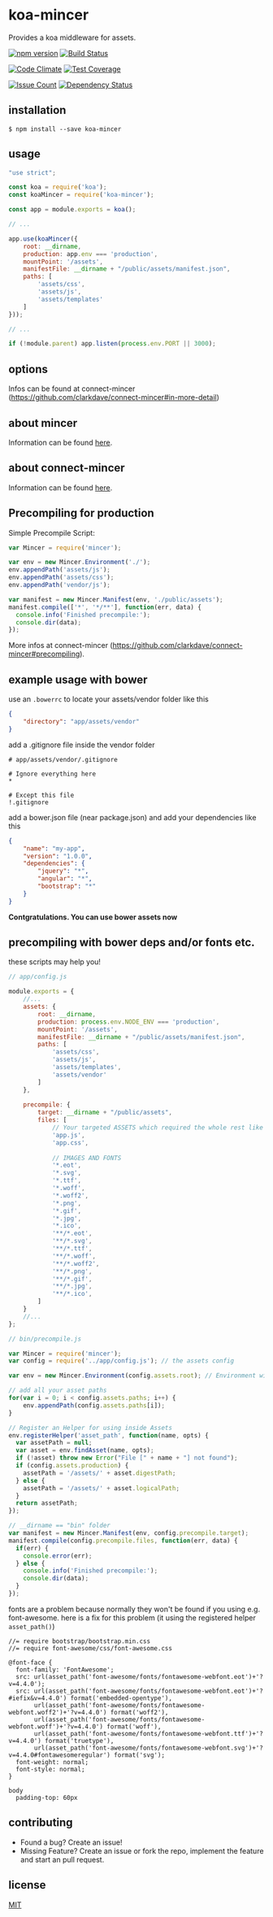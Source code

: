 # koa-mincer

Provides a koa middleware for assets.

[![npm version](https://badge.fury.io/js/koa-mincer.svg)](https://badge.fury.io/js/koa-mincer)
[![Build Status](https://travis-ci.org/naxmefy/koa-mincer.svg?branch=master)](https://travis-ci.org/naxmefy/koa-mincer)

[![Code Climate](https://codeclimate.com/github/naxmefy/koa-mincer/badges/gpa.svg)](https://codeclimate.com/github/naxmefy/koa-mincer)
[![Test Coverage](https://codeclimate.com/github/naxmefy/koa-mincer/badges/coverage.svg)](https://codeclimate.com/github/naxmefy/koa-mincer/coverage)

[![Issue Count](https://codeclimate.com/github/naxmefy/koa-mincer/badges/issue_count.svg)](https://codeclimate.com/github/naxmefy/koa-mincer)
[![Dependency Status](https://gemnasium.com/naxmefy/koa-mincer.svg)](https://gemnasium.com/naxmefy/koa-mincer)

## installation

```
$ npm install --save koa-mincer
```

## usage

```JavaScript
"use strict";

const koa = require('koa');
const koaMincer = require('koa-mincer');

const app = module.exports = koa();

// ...

app.use(koaMincer({
    root: __dirname,
    production: app.env === 'production',
    mountPoint: '/assets',
    manifestFile: __dirname + "/public/assets/manifest.json",
    paths: [
        'assets/css',
        'assets/js',
        'assets/templates'
    ]
}));

// ...

if (!module.parent) app.listen(process.env.PORT || 3000);
```

## options

Infos can be found at connect-mincer (https://github.com/clarkdave/connect-mincer#in-more-detail)

## about mincer

Information can be found [here](https://github.com/nodeca/mincer).

## about connect-mincer

Information can be found [here](https://github.com/clarkdave/connect-mincer).

## Precompiling for production

Simple Precompile Script:

```JavaScript
var Mincer = require('mincer');

var env = new Mincer.Environment('./');
env.appendPath('assets/js');
env.appendPath('assets/css');
env.appendPath('vendor/js');

var manifest = new Mincer.Manifest(env, './public/assets');
manifest.compile(['*', '*/**'], function(err, data) {
  console.info('Finished precompile:');
  console.dir(data);
});
```

More infos at connect-mincer (https://github.com/clarkdave/connect-mincer#precompiling).

## example usage with bower

use an ``` .bowerrc ``` to locate your assets/vendor folder like this

```JSON
{
    "directory": "app/assets/vendor"
}
```

add a .gitignore file inside the vendor folder

```
# app/assets/vendor/.gitignore

# Ignore everything here
*

# Except this file
!.gitignore
```

add a bower.json file (near package.json) and add your dependencies like this

```JSON
{
    "name": "my-app",
    "version": "1.0.0",
    "dependencies": {
        "jquery": "*",
        "angular": "*",
        "bootstrap": "*"
    }
}
```

**Contgratulations. You can use bower assets now**

## precompiling with bower deps and/or fonts etc.

these scripts may help you!

```JavaScript
// app/config.js

module.exports = {
    //...
    assets: {
        root: __dirname,
        production: process.env.NODE_ENV === 'production',
        mountPoint: '/assets',
        manifestFile: __dirname + "/public/assets/manifest.json",
        paths: [
            'assets/css',
            'assets/js',
            'assets/templates',
            'assets/vendor'
        ]
    },
    
    precompile: { 
        target: __dirname + "/public/assets",
        files: [
            // Your targeted ASSETS which required the whole rest like bootstrap etc.
            'app.js', 
            'app.css',
            
            // IMAGES AND FONTS
            '*.eot',
            '*.svg',
            '*.ttf',
            '*.woff',
            '*.woff2',
            '*.png',
            '*.gif',
            '*.jpg',
            '*.ico',
            '**/*.eot',
            '**/*.svg',
            '**/*.ttf',
            '**/*.woff',
            '**/*.woff2',
            '**/*.png',
            '**/*.gif',
            '**/*.jpg',
            '**/*.ico',
        ]
    }
    //...
};
```

```JavaScript
// bin/precompile.js

var Mincer = require('mincer');
var config = require('../app/config.js'); // the assets config

var env = new Mincer.Environment(config.assets.root); // Environment with defined root path

// add all your asset paths
for(var i = 0; i < config.assets.paths; i++) {
    env.appendPath(config.assets.paths[i]);
}

// Register an Helper for using inside Assets
env.registerHelper('asset_path', function(name, opts) {
  var assetPath = null;
  var asset = env.findAsset(name, opts);
  if (!asset) throw new Error("File [" + name + "] not found");
  if (config.assets.production) {
    assetPath = '/assets/' + asset.digestPath;
  } else {
    assetPath = '/assets/' + asset.logicalPath;
  }
  return assetPath;
});

// __dirname == "bin" folder
var manifest = new Mincer.Manifest(env, config.precompile.target);
manifest.compile(config.precompile.files, function(err, data) {
  if(err) {
    console.error(err);
  } else {
    console.info('Finished precompile:');
    console.dir(data);
  }
});
```

fonts are a problem because normally they won't be found if you using e.g. 
font-awesome. here is a fix for this problem (it using the 
registered helper ``` asset_path() ```)

```Stylus
//= require bootstrap/bootstrap.min.css
//= require font-awesome/css/font-awesome.css

@font-face {
  font-family: 'FontAwesome';
  src: url(asset_path('font-awesome/fonts/fontawesome-webfont.eot')+'?v=4.4.0');
  src: url(asset_path('font-awesome/fonts/fontawesome-webfont.eot')+'?#iefix&v=4.4.0') format('embedded-opentype'), 
       url(asset_path('font-awesome/fonts/fontawesome-webfont.woff2')+'?v=4.4.0') format('woff2'), 
       url(asset_path('font-awesome/fonts/fontawesome-webfont.woff')+'?v=4.4.0') format('woff'), 
       url(asset_path('font-awesome/fonts/fontawesome-webfont.ttf')+'?v=4.4.0') format('truetype'), 
       url(asset_path('font-awesome/fonts/fontawesome-webfont.svg')+'?v=4.4.0#fontawesomeregular') format('svg');
  font-weight: normal;
  font-style: normal;
}

body
  padding-top: 60px
```


## contributing

* Found a bug? Create an issue!
* Missing Feature? Create an issue or fork the repo, implement the feature and start an pull request.

## license

[MIT](https://github.com/naxmefy/koa-mincer/blob/master/LICENSE)
